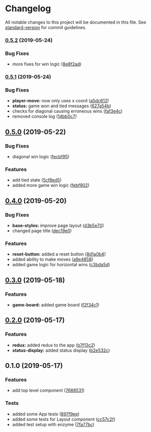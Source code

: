 # Changelog

All notable changes to this project will be documented in this file. See [standard-version](https://github.com/conventional-changelog/standard-version) for commit guidelines.

### [0.5.2](https://github.com/jnmorse/react-connect-four/compare/v0.5.1...v0.5.2) (2019-05-24)


### Bug Fixes

* more fixes for win logic ([8e8f2ad](https://github.com/jnmorse/react-connect-four/commit/8e8f2ad))



### [0.5.1](https://github.com/jnmorse/react-connect-four/compare/v0.5.0...v0.5.1) (2019-05-24)


### Bug Fixes

* **player-move:** now only uses x coord ([a5dc612](https://github.com/jnmorse/react-connect-four/commit/a5dc612))
* **status:** game won and tied messages ([627a54b](https://github.com/jnmorse/react-connect-four/commit/627a54b))
* checks for diagonal causing erroneous wins ([faf3e4c](https://github.com/jnmorse/react-connect-four/commit/faf3e4c))
* removed console log ([14bb0c7](https://github.com/jnmorse/react-connect-four/commit/14bb0c7))



## [0.5.0](https://github.com/jnmorse/react-connect-four/compare/v0.4.0...v0.5.0) (2019-05-22)


### Bug Fixes

* diagonal win logic ([fecbf95](https://github.com/jnmorse/react-connect-four/commit/fecbf95))


### Features

* add tied state ([5cf8ed5](https://github.com/jnmorse/react-connect-four/commit/5cf8ed5))
* added more game win logic ([febf902](https://github.com/jnmorse/react-connect-four/commit/febf902))



## [0.4.0](https://github.com/jnmorse/react-connect-four/compare/v0.3.0...v0.4.0) (2019-05-20)


### Bug Fixes

* **base-styles:** improve page layout ([d3b5e70](https://github.com/jnmorse/react-connect-four/commit/d3b5e70))
* changed page title ([dec19e0](https://github.com/jnmorse/react-connect-four/commit/dec19e0))


### Features

* **reset-button:** added a reset button ([8d1a0b4](https://github.com/jnmorse/react-connect-four/commit/8d1a0b4))
* added ability to make moves ([a9e4858](https://github.com/jnmorse/react-connect-four/commit/a9e4858))
* added game logic for horizontal wins ([c3bda5d](https://github.com/jnmorse/react-connect-four/commit/c3bda5d))



## [0.3.0](https://github.com/jnmorse/react-connect-four/compare/v0.2.0...v0.3.0) (2019-05-18)


### Features

* **game-board:** added game board ([f2f34c1](https://github.com/jnmorse/react-connect-four/commit/f2f34c1))



## [0.2.0](https://github.com/jnmorse/react-connect-four/compare/v0.1.0...v0.2.0) (2019-05-17)


### Features

* **redux:** added redux to the app ([b7f13c2](https://github.com/jnmorse/react-connect-four/commit/b7f13c2))
* **status-display:** added status display ([b2e532c](https://github.com/jnmorse/react-connect-four/commit/b2e532c))



## 0.1.0 (2019-05-17)


### Features

* add top level component ([7688531](https://github.com/jnmorse/react-connect-four/commit/7688531))


### Tests

* added some App tests ([897f9ee](https://github.com/jnmorse/react-connect-four/commit/897f9ee))
* added some tests for Layout component ([cc57c2f](https://github.com/jnmorse/react-connect-four/commit/cc57c2f))
* added test setup with enzyme ([7fa77bc](https://github.com/jnmorse/react-connect-four/commit/7fa77bc))
